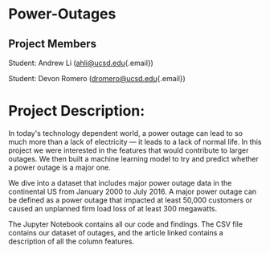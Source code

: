 # Power-Outages
## Project Members

Student: Andrew Li (ahli@ucsd.edu{.email})

Student: Devon Romero (dromero@ucsd.edu{.email})

# Project Description:
In today's technology dependent world, a power outage can lead to so much more than a lack of electricity — it leads to a lack of normal life. In this project we were interested in the features that would contribute to larger outages. We then built a machine learning model to try and predict whether a power outage is a major one.

We dive into a dataset that includes major power outage data in the continental US from January 2000 to July 2016. A major power outage can be defined as a power outage that impacted at least 50,000 customers or caused an unplanned firm load loss of at least 300 megawatts. 

The Jupyter Notebook contains all our code and findings. The CSV file contains our dataset of outages, and the article linked contains a description of all the column features.
